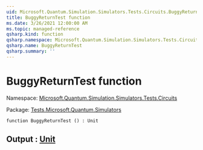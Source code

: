 ```yaml
---
uid: Microsoft.Quantum.Simulation.Simulators.Tests.Circuits.BuggyReturnTest
title: BuggyReturnTest function
ms.date: 3/26/2021 12:00:00 AM
ms.topic: managed-reference
qsharp.kind: function
qsharp.namespace: Microsoft.Quantum.Simulation.Simulators.Tests.Circuits
qsharp.name: BuggyReturnTest
qsharp.summary: ''
---
```


# BuggyReturnTest function

Namespace: [Microsoft.Quantum.Simulation.Simulators.Tests.Circuits](xref:Microsoft.Quantum.Simulation.Simulators.Tests.Circuits)

Package: [Tests.Microsoft.Quantum.Simulators](https://nuget.org/packages/Tests.Microsoft.Quantum.Simulators)




```qsharp
function BuggyReturnTest () : Unit
```


## Output : [Unit](xref:microsoft.quantum.lang-ref.unit)

